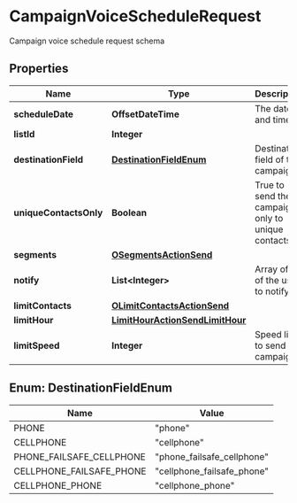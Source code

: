 

# CampaignVoiceScheduleRequest

Campaign voice schedule request schema

## Properties

| Name | Type | Description | Notes |
|------------ | ------------- | ------------- | -------------|
|**scheduleDate** | **OffsetDateTime** | The date and time |  [optional] |
|**listId** | **Integer** |  |  |
|**destinationField** | [**DestinationFieldEnum**](#DestinationFieldEnum) | Destination field of this campaign |  |
|**uniqueContactsOnly** | **Boolean** | True to send the campaign only to unique contacts |  [optional] |
|**segments** | [**OSegmentsActionSend**](OSegmentsActionSend.md) |  |  |
|**notify** | **List&lt;Integer&gt;** | Array of IDs of the users to notify |  [optional] |
|**limitContacts** | [**OLimitContactsActionSend**](OLimitContactsActionSend.md) |  |  [optional] |
|**limitHour** | [**LimitHourActionSendLimitHour**](LimitHourActionSendLimitHour.md) |  |  [optional] |
|**limitSpeed** | **Integer** | Speed limit to send the campaign |  [optional] |



## Enum: DestinationFieldEnum

| Name | Value |
|---- | -----|
| PHONE | &quot;phone&quot; |
| CELLPHONE | &quot;cellphone&quot; |
| PHONE_FAILSAFE_CELLPHONE | &quot;phone_failsafe_cellphone&quot; |
| CELLPHONE_FAILSAFE_PHONE | &quot;cellphone_failsafe_phone&quot; |
| CELLPHONE_PHONE | &quot;cellphone_phone&quot; |



